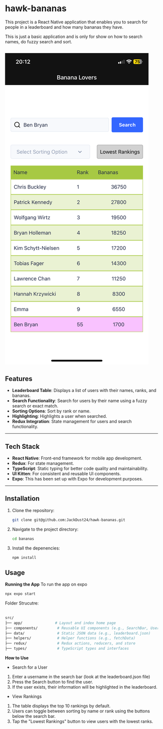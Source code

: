 # hawk-bananas

This project is a React Native application that enables you to search for people in a leaderboard and how many bananas they have.

This is just a basic application and is only for show on how to search names, do fuzzy search and sort.

![screenshot](assets/images/Screenshot.PNG)
---

## **Features**

- **Leaderboard Table**: Displays a list of users with their names, ranks, and bananas.
- **Search Functionality**: Search for users by their name using a fuzzy search or exact match.
- **Sorting Options**: Sort by rank or name.
- **Highlighting**: Highlights a user when searched.
- **Redux Integration**: State management for users and search functionality.

---

## **Tech Stack**

- **React Native**: Front-end framework for mobile app development.
- **Redux**: For state management.
- **TypeScript**: Static typing for better code quality and maintainability.
- **UI Kitten**: For consistent and reusable UI components.
- **Expo**: This has been set up with Expo for development purposes.


---

## **Installation**

1. Clone the repository:
   ```bash
   git clone git@github.com:JackDust24/hawk-bananas.git
   ```
2. Navigate to the project directory:
   ```bash
   cd bananas
   ```
3. Install the depenencies:
    ```bash
   npm install
   ```

## **Usage**
**Running the App**
To run the app on expo

   ```bash
  npx expo start
   ```

Folder Strucutre:

   ```bash

src/
├── app/               # Layout and index home page
├── components/         # Reusable UI components (e.g., SearchBar, UserList)
├── data/               # Static JSON data (e.g., leaderboard.json)
├── helpers/            # Helper functions (e.g., fetchData)
├── redux/              # Redux actions, reducers, and store
├── types/              # TypeScript types and interfaces

   ```

**How to Use**
- Search for a User

1. Enter a username in the search bar (look at the leaderboard.json file)
2. Press the Search button to find the user.
3. If the user exists, their information will be highlighted in the leaderboard.
   
- View Rankings
1. The table displays the top 10 rankings by default.
2. Users can toggle between sorting by name or rank using the buttons below the search bar.
3. Tap the "Lowest Rankings" button to view users with the lowest ranks.